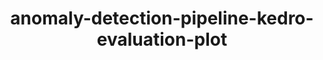 ---
schema: default
title: anomaly-detection-pipeline-kedro-evaluation-plot
organization: other_org
notes: type = kedro_mlflow.io.artifacts.mlflow_artifact_dataset.MatplotlibWriter.MlflowMatplotlibWriter
resources:
  - name: anomaly-detection-pipeline-kedro-evaluation-plot
    url: 'https://github.com/ResponsibleAIML/django-kedro/tree/main/kedro-projects/anomaly-detection-pipeline-kedro/data/08_reporting/auc_plots.png'
    format: png
category:
  - 08-reporting
maintainer: 
maintainer_email: 
project:
  - anomaly-detection-pipeline-kedro
preview: |
  
---